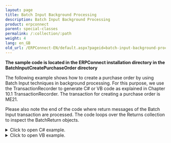 ```yaml
---
layout: page
title: Batch Input Background Processing
description: Batch Input Background Processing
product: erpconnect
parent: special-classes
permalink: /:collection/:path
weight: 4
lang: en_GB
old_url: /ERPConnect-EN/default.aspx?pageid=batch-input-background-processing
---
```


**The sample code is located in the ERPConnect installation directory in the BatchInputCreatePurchaseOrder directory** 

 

The following example shows how to create a purchase order by using Batch Input techniques in background processing. For this purpose, we use the TransactionRecorder to generate C# or VB code as explained in Chapter 10.1 TransactionRecorder. The transaction for creating a purchase order is ME21.

Please also note the end of the code where return messages of the Batch Input transaction are processed. The code loops over the Returns collection to inspect the BatchReturn objects. 


<details>
<summary>Click to open C# example.</summary>
{% highlight csharp %}
using (ERPConnect.R3Connection con = new ERPConnect.R3Connection())
           {
               con.UserName = "erpconnect";
               con.Password = "pass";
               con.Language = "DE";
               con.Client = "800";
               con.Host = "sapserver";
               con.SystemNumber = 11;
   
               con.Open(false);
   
               Transaction trans = new Transaction();
   
               trans.Connection = con;
               trans.TCode = "ME21";
   
               //Begin a new Dynpro
               trans.AddStepSetNewDynpro("SAPMM06E", "0100");
               trans.AddStepSetCursor("EKKO-EKGRP");
               trans.AddStepSetOKCode("/00"); // Enter
               trans.AddStepSetField("EKKO-LIFNR", "1070"); // Vendor
               trans.AddStepSetField("RM06E-BSART", "NB"); // Order Type
               trans.AddStepSetField("RM06E-BEDAT", "01.01.2006"); //Purch.Date
               trans.AddStepSetField("EKKO-EKORG", "1000"); // Purchase Org
               trans.AddStepSetField("EKKO-EKGRP", "010"); // Purchase Group
               trans.AddStepSetField("RM06E-LPEIN", "T");
   
               //Begin a new Dynpro
               trans.AddStepSetNewDynpro("SAPMM06E", "0120");
               trans.AddStepSetCursor("EKPO-WERKS(01)");
               trans.AddStepSetOKCode("=BU");
               trans.AddStepSetField("EKPO-EMATN(01)", "B-7000"); // Material
               trans.AddStepSetField("EKPO-MENGE(01)", "20"); // Quantity
               trans.AddStepSetField("EKPO-WERKS(01)", "1000"); // Plant
               trans.Execute();
   
               foreach (ERPConnect.Utils.BatchReturn br in trans.Returns)
                   MessageBox.Show(br.Message);
               if (trans.Returns.Count == 0)
                   MessageBox.Show("No Messages");
           }
{% endhighlight %}
</details>

<details>
<summary>Click to open VB example.</summary>
{% highlight visualbasic %}
Using con As New ERPConnect.R3Connection
  
     con.UserName = "erpconnect"
     con.Password = "pass"
     con.Language = "DE"
     con.Client = "800"
     con.Host = "sapserver"
     con.SystemNumber = 11
  
     con.Open(False)
     Dim trans As New Transaction
 
     trans.Connection = con
     trans.TCode = "ME21"
  
     'Begin a new Dynpro
     trans.AddStepSetNewDynpro("SAPMM06E", "0100")
     trans.AddStepSetCursor("EKKO-EKGRP")
     trans.AddStepSetOKCode("/00")
     trans.AddStepSetField("EKKO-LIFNR", "1070")
     trans.AddStepSetField("RM06E-BSART", "NB")
     trans.AddStepSetField("RM06E-BEDAT", "01.01.2006")
     trans.AddStepSetField("EKKO-EKORG", "1000")
     trans.AddStepSetField("EKKO-EKGRP", "010")
     trans.AddStepSetField("RM06E-LPEIN", "T")
  
     'Begin a new Dynpro
     trans.AddStepSetNewDynpro("SAPMM06E", "0120")
     trans.AddStepSetCursor("EKPO-WERKS(01)")
     trans.AddStepSetOKCode("=BU")
     trans.AddStepSetField("EKPO-EMATN(01)", "B-7000")
     trans.AddStepSetField("EKPO-MENGE(01)", "20")
     trans.AddStepSetField("EKPO-WERKS(01)", "1000")
  
     trans.Execute()
  
     Dim br As BatchReturn
     For Each br In trans.Returns
         MessageBox.Show(br.Message)
     Next
     If trans.Returns.Count = 0 Then
         MessageBox.Show("No Messages")
     End If
 End Using
{% endhighlight %}
</details>

